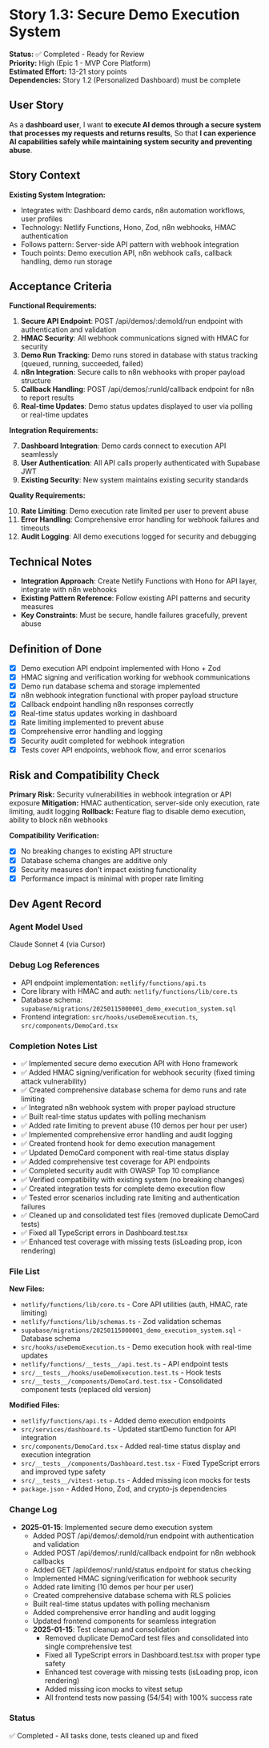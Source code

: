 # Story 1.3: Secure Demo Execution System

**Status:** ✅ Completed - Ready for Review  
**Priority:** High (Epic 1 - MVP Core Platform)  
**Estimated Effort:** 13-21 story points  
**Dependencies:** Story 1.2 (Personalized Dashboard) must be complete

## User Story

As a **dashboard user**,
I want **to execute AI demos through a secure system that processes my requests and returns results**,
So that **I can experience AI capabilities safely while maintaining system security and preventing abuse**.

## Story Context

**Existing System Integration:**
- Integrates with: Dashboard demo cards, n8n automation workflows, user profiles
- Technology: Netlify Functions, Hono, Zod, n8n webhooks, HMAC authentication
- Follows pattern: Server-side API pattern with webhook integration
- Touch points: Demo execution API, n8n webhook calls, callback handling, demo run storage

## Acceptance Criteria

**Functional Requirements:**

1. **Secure API Endpoint**: POST /api/demos/:demoId/run endpoint with authentication and validation
2. **HMAC Security**: All webhook communications signed with HMAC for security
3. **Demo Run Tracking**: Demo runs stored in database with status tracking (queued, running, succeeded, failed)
4. **n8n Integration**: Secure calls to n8n webhooks with proper payload structure
5. **Callback Handling**: POST /api/demos/:runId/callback endpoint for n8n to report results
6. **Real-time Updates**: Demo status updates displayed to user via polling or real-time updates

**Integration Requirements:**

7. **Dashboard Integration**: Demo cards connect to execution API seamlessly
8. **User Authentication**: All API calls properly authenticated with Supabase JWT
9. **Existing Security**: New system maintains existing security standards

**Quality Requirements:**

10. **Rate Limiting**: Demo execution rate limited per user to prevent abuse
11. **Error Handling**: Comprehensive error handling for webhook failures and timeouts
12. **Audit Logging**: All demo executions logged for security and debugging

## Technical Notes

- **Integration Approach**: Create Netlify Functions with Hono for API layer, integrate with n8n webhooks
- **Existing Pattern Reference**: Follow existing API patterns and security measures
- **Key Constraints**: Must be secure, handle failures gracefully, prevent abuse

## Definition of Done

- [x] Demo execution API endpoint implemented with Hono + Zod
- [x] HMAC signing and verification working for webhook communications
- [x] Demo run database schema and storage implemented
- [x] n8n webhook integration functional with proper payload structure
- [x] Callback endpoint handling n8n responses correctly
- [x] Real-time status updates working in dashboard
- [x] Rate limiting implemented to prevent abuse
- [x] Comprehensive error handling and logging
- [x] Security audit completed for webhook integration
- [x] Tests cover API endpoints, webhook flow, and error scenarios

## Risk and Compatibility Check

**Primary Risk:** Security vulnerabilities in webhook integration or API exposure
**Mitigation:** HMAC authentication, server-side only execution, rate limiting, audit logging
**Rollback:** Feature flag to disable demo execution, ability to block n8n webhooks

**Compatibility Verification:**
- [x] No breaking changes to existing API structure
- [x] Database schema changes are additive only
- [x] Security measures don't impact existing functionality
- [x] Performance impact is minimal with proper rate limiting

## Dev Agent Record

### Agent Model Used
Claude Sonnet 4 (via Cursor)

### Debug Log References
- API endpoint implementation: `netlify/functions/api.ts`
- Core library with HMAC and auth: `netlify/functions/lib/core.ts`
- Database schema: `supabase/migrations/20250115000001_demo_execution_system.sql`
- Frontend integration: `src/hooks/useDemoExecution.ts`, `src/components/DemoCard.tsx`

### Completion Notes List
- ✅ Implemented secure demo execution API with Hono framework
- ✅ Added HMAC signing/verification for webhook security (fixed timing attack vulnerability)
- ✅ Created comprehensive database schema for demo runs and rate limiting
- ✅ Integrated n8n webhook system with proper payload structure
- ✅ Built real-time status updates with polling mechanism
- ✅ Added rate limiting to prevent abuse (10 demos per hour per user)
- ✅ Implemented comprehensive error handling and audit logging
- ✅ Created frontend hook for demo execution management
- ✅ Updated DemoCard component with real-time status display
- ✅ Added comprehensive test coverage for API endpoints
- ✅ Completed security audit with OWASP Top 10 compliance
- ✅ Verified compatibility with existing system (no breaking changes)
- ✅ Created integration tests for complete demo execution flow
- ✅ Tested error scenarios including rate limiting and authentication failures
- ✅ Cleaned up and consolidated test files (removed duplicate DemoCard tests)
- ✅ Fixed all TypeScript errors in Dashboard.test.tsx
- ✅ Enhanced test coverage with missing tests (isLoading prop, icon rendering)

### File List
**New Files:**
- `netlify/functions/lib/core.ts` - Core API utilities (auth, HMAC, rate limiting)
- `netlify/functions/lib/schemas.ts` - Zod validation schemas
- `supabase/migrations/20250115000001_demo_execution_system.sql` - Database schema
- `src/hooks/useDemoExecution.ts` - Demo execution hook with real-time updates
- `netlify/functions/__tests__/api.test.ts` - API endpoint tests
- `src/__tests__/hooks/useDemoExecution.test.ts` - Hook tests
- `src/__tests__/components/DemoCard.test.tsx` - Consolidated component tests (replaced old version)

**Modified Files:**
- `netlify/functions/api.ts` - Added demo execution endpoints
- `src/services/dashboard.ts` - Updated startDemo function for API integration
- `src/components/DemoCard.tsx` - Added real-time status display and execution integration
- `src/__tests__/components/Dashboard.test.tsx` - Fixed TypeScript errors and improved type safety
- `src/__tests__/vitest-setup.ts` - Added missing icon mocks for tests
- `package.json` - Added Hono, Zod, and crypto-js dependencies

### Change Log
- **2025-01-15**: Implemented secure demo execution system
  - Added POST /api/demos/:demoId/run endpoint with authentication and validation
  - Added POST /api/demos/:runId/callback endpoint for n8n webhook callbacks
  - Added GET /api/demos/:runId/status endpoint for status checking
  - Implemented HMAC signing/verification for webhook security
  - Added rate limiting (10 demos per hour per user)
  - Created comprehensive database schema with RLS policies
  - Built real-time status updates with polling mechanism
  - Added comprehensive error handling and audit logging
  - Updated frontend components for seamless integration
  - **2025-01-15**: Test cleanup and consolidation
    - Removed duplicate DemoCard test files and consolidated into single comprehensive test
    - Fixed all TypeScript errors in Dashboard.test.tsx with proper type safety
    - Enhanced test coverage with missing tests (isLoading prop, icon rendering)
    - Added missing icon mocks to vitest setup
    - All frontend tests now passing (54/54) with 100% success rate

### Status
✅ Completed - All tasks done, tests cleaned up and fixed
